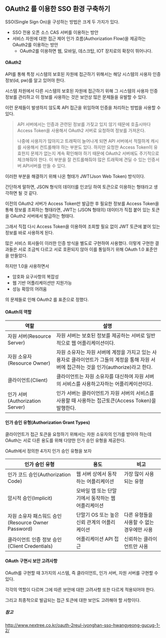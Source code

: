 ## OAuth2 를 이용한 SSO 환경 구축하기

SSO(Single Sign On)을 구성하는 방법은 크게 두 가지가 있다.

- SSO 전용 오픈 소스 CAS 서버를 이용하는 방안
- 서비스 자원에 대한 접근 제어 인가 흐름(Authorization Flow)을 제공하는 OAuth2를 이용하는 방안
  - OAuth2를 이용하면 웹, 모바일, 데스크탑, IOT 장치로의 확장이 뛰어나다.



#### OAuth2

API를 통해 특정 시스템의 보호된 자원에 접근하기 위해서는 해당 시스템의 사용자 인증 정보(id, pw)를 알고 있어야 한다. 

시스템 차원에서 다른 시스템의 보호된 자원에 접근하기 위해 그 시스템의 사용자 인증 정보를 관리하고 이 정보를 사용하는 것은 보안상 많은 문제들을 유발할 수 있다.

이런 문제들이 발생하지 않도록 API 접근을 위임하여 인증을 처리하는 방법을 사용할 수 있다.

> API 서버에서는 인증과 관련된 정보를 가짖고 있지 않기 때문에 호출시마다 Access Token을 사용해서 OAuth2 서버로 요청하여 정보를 가져온다.
>
> 나중에 사용자가 많아지고 트래픽이 늘어나게 되면 API 서버에서 적절하게 캐시를 사용해서 컨트롤해야 하는 부분도 있다.  하지만 요청한 Access Token이 유효한지 문제가 없는지 계속 확인해야 하기 때문에 OAuth2 서버에도 주기적으로 체크해줘야 한다. 이 부분을 잘 컨트롤해줘야 많은 트래픽에 견딜 수 있는 인증서버 API서버를 만들 수 있다.

이러한 부분을 해결하기 위해 나온 형태가 JWT(Json Web Token) 방식이다.

간단하게 말하면, JSON 형식의 데이터를 인코딩 하여 토큰으로 이용하는 형태라고 생각하면 될 것 같다.

이전의 OAuth2 서버가 Access Token만 발급한 후 필요한 정보를 Access Token을 통해 정보를 조회하는 형태라면, JWT는 (JSON 형태의) 데이터가 직접 붙어 있는 토큰을 OAuth2 서버에서 발급하는 형태다.

그래서 직접 다시 Access Token을 이용하여 조회할 필요 없이 JWT 토큰에 붙어 있는 정보를 바로 사용하게 된다.





많은 서비스 회사들이 이러한 인증 방식을 별도로 구현하여 사용했다. 이렇게 구현한 결과들은 서로 조금씩 다르고 서로 호환되지 않아 이를 통일하기 위해 OAuth 1.0 표준안을 만들었다.

하지만 1.0을 사용하면서

- 암호화 요구사항의 복잡성
- 웹 기반 어플리케이션만 지원가능
- 성능 확장의 어려움

의 문제들로 인해 OAuth2 를 표준으로 정했다.



#### OAuth의 역할

| 역할                            | 설명                                                         |
| ------------------------------- | ------------------------------------------------------------ |
| 자원 서버(Resource Server)      | 자원 서버는 보호된 정보를 제공하는 서버로 일반적으로 웹 어플리케이션이다. |
| 자원 소유자(Resource Owner)     | 자원 소유자는 자원 서버에 계정을 가지고 있는 사용자로 클라이언트가 그들의 계정을 통해 자원 서버에 접근하는 것을 인가(authorize)라고 한다. |
| 클라이언트(Client)              | 클라이언트는 자원 소유자를 대신하여 자원 서버의 서비스를 사용하고자하는 어플리케이션이다. |
| 인가 서버(Authorization Server) | 인가 서버는 클라이언트가 자원 서버의 서비스를 사용할 때 사용하는 접근토큰(Access Token)을 발행한다. |



#### 인가 승인 유형(Authorization Grant Types)

클라이언트가 접근 토큰을 요청하기 위해서는 자원 소유자의 인가를 받아야 하는데 OAuth는 서로 다른 용도를 위해 다양한 인가 승인 유형을 제공한다.

OAuth에서 정의한 4가지 인가 승인 유형을 보자

| 인가 승인 유형                                     | 용도                                               | 비고                                       |
| -------------------------------------------------- | -------------------------------------------------- | ------------------------------------------ |
| 인가 코드 승인(Authorization Code)                 | 웹 서버 상에서 동작하는 어플리케이션               | 가장 많이 사용되는 유형                    |
| 암시적 승인(Implicit)                              | 모바일 앱 또는 단말기에서 동작하는 웹 어플리케이션 |                                            |
| 자원 소유자 패스워드 승인(Resource Owner Password) | 단말기 OS 또는 높은 신뢰 관계의 어플리케이션       | 다른 유형들을 사용할 수 없는 경우에만 사용 |
| 클라이언트 인증 정보 승인(Client Credentials)      | 어플리케이션 API 접근                              | 신뢰하는 클라이언트만 사용                 |



#### OAuth 구현시 보안 고려사항

OAuth를 구현할 때 3가지의 시스템, 즉 클라이언트, 인가 서버, 자원 서버를 구현할 수 있다.

각각의 역할이 다르며 그에 따른 보안에 대한 고려사항 또한 다르게 적용되어야 한다.

그리고 최종적으로 발급되는 접근 토큰에 대한 보안도 고려해야 할 사항이다.





##### 참고

<http://www.nextree.co.kr/oauth-2reul-iyonghan-sso-hwangyeong-gucug-1-2/>